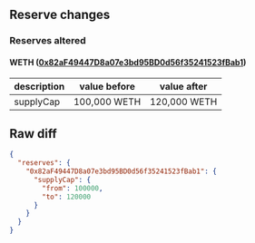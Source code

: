## Reserve changes

### Reserves altered

#### WETH ([0x82aF49447D8a07e3bd95BD0d56f35241523fBab1](https://arbiscan.io/address/0x82aF49447D8a07e3bd95BD0d56f35241523fBab1))

| description | value before | value after |
| --- | --- | --- |
| supplyCap | 100,000 WETH | 120,000 WETH |


## Raw diff

```json
{
  "reserves": {
    "0x82aF49447D8a07e3bd95BD0d56f35241523fBab1": {
      "supplyCap": {
        "from": 100000,
        "to": 120000
      }
    }
  }
}
```